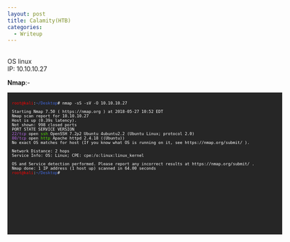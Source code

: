 ```yaml
---
layout: post
title: Calamity(HTB)
categories:
  - Writeup
---
```


<br>OS linux
<br>IP: 10.10.10.27

**Nmap**:-
<font size="1">
<div style="height:300px;width:600px;overflow:auto;background-color:#262626;color:White;scrollbar-base-color:gold;font-family:monospace;padding:10px;">

<p><font color="red">root@kali</font>:<font color="RoyalBlue">~/Desktop</font># nmap -sS -sV -O 10.10.10.27</p>

<p>Starting Nmap 7.50 ( https://nmap.org ) at 2018-05-27 10:52 EDT
<br>Nmap scan report for 10.10.10.27
<br>Host is up (0.39s latency).
<br>Not shown: 998 closed ports
<br>PORT   STATE SERVICE VERSION
<br><font color="BB69EC">22/tcp</font> open  <font color="53E100">ssh</font>     OpenSSH 7.2p2 Ubuntu 4ubuntu2.2 (Ubuntu Linux; protocol 2.0)
<br><font color="BB69EC">80/tcp</font> open  <font color="53E100">http</font>    Apache httpd 2.4.18 ((Ubuntu))
<br>No exact OS matches for host (If you know what OS is running on it, see https://nmap.org/submit/ ).</p>

<p>Network Distance: 2 hops
<br>Service Info: OS: Linux; CPE: cpe:/o:linux:linux_kernel</p>

<p>OS and Service detection performed. Please report any incorrect results at https://nmap.org/submit/ .
<br>Nmap done: 1 IP address (1 host up) scanned in 64.00 seconds
<br><font color="red">root@kali</font>:<font color="RoyalBlue">~/Desktop</font>#</p> 

</div>
</font>




